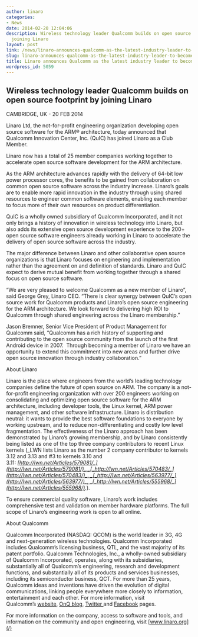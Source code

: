 ```yaml
---
author: linaro
categories:
- News
date: 2014-02-20 12:04:06
description: Wireless technology leader Qualcomm builds on open source footprint by
  joining Linaro
layout: post
link: /news/linaro-announces-qualcomm-as-the-latest-industry-leader-to-become-a-member/
slug: linaro-announces-qualcomm-as-the-latest-industry-leader-to-become-a-member
title: Linaro announces Qualcomm as the latest industry leader to become a member
wordpress_id: 5059
---
```


## Wireless technology leader Qualcomm builds on open source footprint by joining Linaro


CAMBRIDGE, UK - 20 FEB 2014

Linaro Ltd, the not-for-profit engineering organization developing open source software for the ARM® architecture, today announced that Qualcomm Innovation Center, Inc. (QuIC) has joined Linaro as a Club Member.

Linaro now has a total of 25 member companies working together to accelerate open source software development for the ARM architecture.

As the ARM architecture advances rapidly with the delivery of 64-bit low power processor cores, the benefits to be gained from collaboration on common open source software across the industry increase. Linaro’s goals are to enable more rapid innovation in the industry through using shared resources to engineer common software elements, enabling each member to focus more of their own resources on product differentiation.

QuIC is a wholly owned subsidiary of Qualcomm Incorporated, and it not only brings a history of innovation in wireless technology into Linaro, but also adds its extensive open source development experience to the 200+ open source software engineers already working in Linaro to accelerate the delivery of open source software across the industry.

The major difference between Linaro and other collaborative open source organizations is that Linaro focuses on engineering and implementation rather than the agreement on and definition of standards. Linaro and QuIC expect to derive mutual benefit from working together through a shared focus on open source software.

“We are very pleased to welcome Qualcomm as a new member of Linaro”, said George Grey, Linaro CEO. “There is clear synergy between QuIC’s open source work for Qualcomm products and Linaro’s open source engineering for the ARM architecture. We look forward to delivering high ROI to Qualcomm through shared engineering across the Linaro membership.”

Jason Bremner, Senior Vice President of Product Management for Qualcomm said, “Qualcomm has a rich history of supporting and contributing to the open source community from the launch of the first Android device in 2007.  Through becoming a member of Linaro we have an opportunity to extend this commitment into new areas and further drive open source innovation through industry collaboration.”

About Linaro

Linaro is the place where engineers from the world’s leading technology companies define the future of open source on ARM. The company is a not-for-profit engineering organization with over 200 engineers working on consolidating and optimizing open source software for the ARM architecture, including developer tools, the Linux kernel, ARM power management, and other software infrastructure. Linaro is distribution neutral: it wants to provide the best software foundations to everyone by working upstream, and to reduce non-differentiating and costly low level fragmentation. The effectiveness of the Linaro approach has been demonstrated by Linaro’s growing membership, and by Linaro consistently being listed as one of the top three company contributors to recent Linux kernels (_LWN lists Linaro as the number 2 company contributor to kernels 3.12 and 3.13 and #3 to kernels 3.10 and 3.11: _[_http://lwn.net/Articles/579081/_](http://lwn.net/Articles/579081/)_,_[_http://lwn.net/Articles/570483/_](http://lwn.net/Articles/570483/)_, _[_http://lwn.net/Articles/563977/_](http://lwn.net/Articles/563977/)_, _[_http://lwn.net/Articles/555968/_](http://lwn.net/Articles/555968/)_._).

To ensure commercial quality software, Linaro’s work includes comprehensive test and validation on member hardware platforms. The full scope of Linaro’s engineering work is open to all online.

About Qualcomm

Qualcomm Incorporated (NASDAQ: QCOM) is the world leader in 3G, 4G and next-generation wireless technologies. Qualcomm Incorporated includes Qualcomm’s licensing business, QTL, and the vast majority of its patent portfolio. Qualcomm Technologies, Inc., a wholly-owned subsidiary of Qualcomm Incorporated, operates, along with its subsidiaries, substantially all of Qualcomm’s engineering, research and development functions, and substantially all of its products and services businesses, including its semiconductor business, QCT. For more than 25 years, Qualcomm ideas and inventions have driven the evolution of digital communications, linking people everywhere more closely to information, entertainment and each other. For more information, visit Qualcomm’s [website](http://www.qualcomm.com/), [OnQ blog](http://www.qualcomm.com/media/blog), [Twitter ](https://twitter.com/Qualcomm)and [Facebook](https://www.facebook.com/qualcomm) pages.

For more information on the company, access to software and tools, and information on the community and open engineering, visit [www.linaro.org](/)